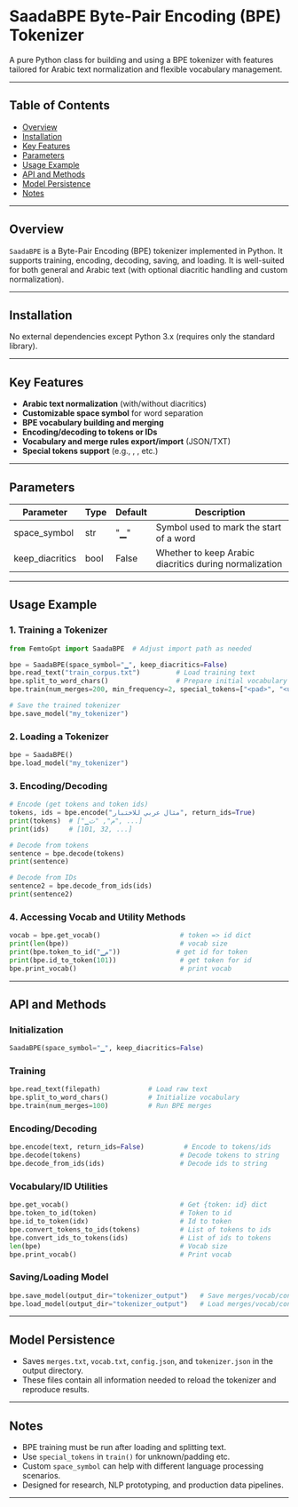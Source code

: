 # SaadaBPE Byte-Pair Encoding (BPE) Tokenizer

A pure Python class for building and using a BPE tokenizer with features tailored for Arabic text normalization and flexible vocabulary management.

---

## Table of Contents

* [Overview](#overview)
* [Installation](#installation)
* [Key Features](#key-features)
* [Parameters](#parameters)
* [Usage Example](#usage-example)
* [API and Methods](#api-and-methods)
* [Model Persistence](#model-persistence)
* [Notes](#notes)

---

## Overview

`SaadaBPE` is a Byte-Pair Encoding (BPE) tokenizer implemented in Python. It supports training, encoding, decoding, saving, and loading. It is well-suited for both general and Arabic text (with optional diacritic handling and custom normalization).

---

## Installation

No external dependencies except Python 3.x (requires only the standard library).

---

## Key Features

* **Arabic text normalization** (with/without diacritics)
* **Customizable space symbol** for word separation
* **BPE vocabulary building and merging**
* **Encoding/decoding to tokens or IDs**
* **Vocabulary and merge rules export/import** (JSON/TXT)
* **Special tokens support** (e.g., <pad>, <unk>, etc.)

---

## Parameters

| Parameter        | Type | Default | Description                                            |
| ---------------- | ---- | ------- | ------------------------------------------------------ |
| space\_symbol    | str  | "▁"     | Symbol used to mark the start of a word                |
| keep\_diacritics | bool | False   | Whether to keep Arabic diacritics during normalization |

---

## Usage Example

### 1. Training a Tokenizer

```python
from FemtoGpt import SaadaBPE  # Adjust import path as needed

bpe = SaadaBPE(space_symbol="▁", keep_diacritics=False)
bpe.read_text("train_corpus.txt")         # Load training text
bpe.split_to_word_chars()                 # Prepare initial vocabulary
bpe.train(num_merges=200, min_frequency=2, special_tokens=["<pad>", "<unk>"])

# Save the trained tokenizer
bpe.save_model("my_tokenizer")
```

### 2. Loading a Tokenizer

```python
bpe = SaadaBPE()
bpe.load_model("my_tokenizer")
```

### 3. Encoding/Decoding

```python
# Encode (get tokens and token ids)
tokens, ids = bpe.encode("مثال عربي للاختبار", return_ids=True)
print(tokens)  # ["▁م", "ث", ...]
print(ids)     # [101, 32, ...]

# Decode from tokens
sentence = bpe.decode(tokens)
print(sentence)

# Decode from IDs
sentence2 = bpe.decode_from_ids(ids)
print(sentence2)
```

### 4. Accessing Vocab and Utility Methods

```python
vocab = bpe.get_vocab()                    # token => id dict
print(len(bpe))                            # vocab size
print(bpe.token_to_id("▁م"))              # get id for token
print(bpe.id_to_token(101))                # get token for id
bpe.print_vocab()                          # print vocab
```

---

## API and Methods

### Initialization

```python
SaadaBPE(space_symbol="▁", keep_diacritics=False)
```

### Training

```python
bpe.read_text(filepath)            # Load raw text
bpe.split_to_word_chars()          # Initialize vocabulary
bpe.train(num_merges=100)          # Run BPE merges
```

### Encoding/Decoding

```python
bpe.encode(text, return_ids=False)          # Encode to tokens/ids
bpe.decode(tokens)                         # Decode tokens to string
bpe.decode_from_ids(ids)                   # Decode ids to string
```

### Vocabulary/ID Utilities

```python
bpe.get_vocab()                            # Get {token: id} dict
bpe.token_to_id(token)                     # Token to id
bpe.id_to_token(idx)                       # Id to token
bpe.convert_tokens_to_ids(tokens)          # List of tokens to ids
bpe.convert_ids_to_tokens(ids)             # List of ids to tokens
len(bpe)                                   # Vocab size
bpe.print_vocab()                          # Print vocab
```

### Saving/Loading Model

```python
bpe.save_model(output_dir="tokenizer_output")   # Save merges/vocab/config
bpe.load_model(output_dir="tokenizer_output")   # Load merges/vocab/config
```

---

## Model Persistence

* Saves `merges.txt`, `vocab.txt`, `config.json`, and `tokenizer.json` in the output directory.
* These files contain all information needed to reload the tokenizer and reproduce results.

---

## Notes

* BPE training must be run after loading and splitting text.
* Use `special_tokens` in `train()` for unknown/padding etc.
* Custom `space_symbol` can help with different language processing scenarios.
* Designed for research, NLP prototyping, and production data pipelines.

---


